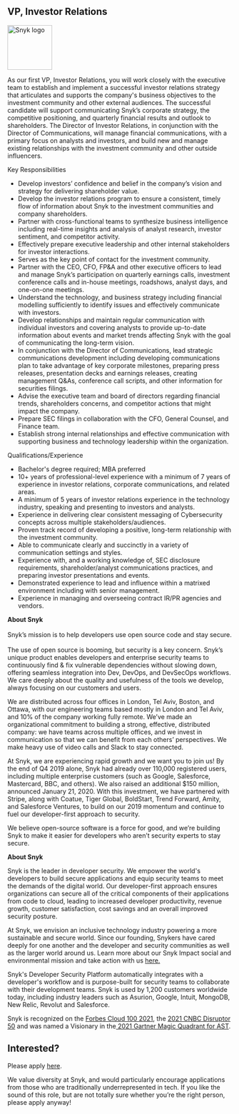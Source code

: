 VP, Investor Relations
---

<img src="https://res.cloudinary.com/snyk/image/upload/v1537345894/press-kit/brand/logo-black.png" width="100" alt="Snyk logo" />

<p><span style="font-weight: 400;">As our first VP, Investor Relations, you will w</span><span style="font-weight: 400;">ork closely with the executive team to establish and implement a successful investor relations strategy that articulates and supports the company's business objectives to the investment community and other external audiences. The successful candidate will support communicating Snyk’s corporate strategy, the competitive positioning, and quarterly financial results and outlook to shareholders. The Director of Investor Relations, in conjunction with the Director of Communications, will manage financial communications, with a primary focus on analysts and investors, and build new and manage existing relationships with the investment community and other outside influencers.</span></p>
<p><span style="font-weight: 400;">Key Responsibilities</span></p>
<ul>
<li style="font-weight: 400;"><span style="font-weight: 400;">Develop investors’ confidence and belief in the company’s vision and strategy for delivering shareholder value.</span></li>
<li style="font-weight: 400;"><span style="font-weight: 400;">Develop the investor relations program to ensure a consistent, timely flow of information about Snyk to the investment communities and company shareholders.</span></li>
<li style="font-weight: 400;"><span style="font-weight: 400;">Partner with cross-functional teams to synthesize business intelligence including real-time insights and analysis of analyst research, investor sentiment, and competitor activity.</span></li>
<li style="font-weight: 400;"><span style="font-weight: 400;">Effectively prepare executive leadership and other internal stakeholders for investor interactions.</span></li>
<li style="font-weight: 400;"><span style="font-weight: 400;">Serves as the key point of contact for the investment community.</span></li>
<li style="font-weight: 400;"><span style="font-weight: 400;">Partner with the CEO, CFO, FP&amp;A and other executive officers to lead and manage Snyk’s participation on quarterly earnings calls, investment conference calls and in-house meetings, roadshows, analyst days, and one-on-one meetings.</span></li>
<li style="font-weight: 400;"><span style="font-weight: 400;">Understand the technology, and business strategy including financial modelling sufficiently to identify issues and effectively communicate with investors.</span></li>
<li style="font-weight: 400;"><span style="font-weight: 400;">Develop relationships and maintain regular communication with individual investors and covering analysts to provide up-to-date information about events and market trends affecting Snyk with the goal of communicating the long-term vision.</span></li>
<li style="font-weight: 400;"><span style="font-weight: 400;">In conjunction with the Director of Communications, lead strategic communications development including developing communications plan to take advantage of key corporate milestones, preparing press releases, presentation decks and earnings releases, creating management Q&amp;As, conference call scripts, and other information for securities filings.</span></li>
<li style="font-weight: 400;"><span style="font-weight: 400;">Advise the executive team and board of directors regarding financial trends, shareholders concerns, and competitor actions that might impact the company.</span></li>
<li style="font-weight: 400;"><span style="font-weight: 400;">Prepare SEC filings in collaboration with the CFO, General Counsel, and Finance team.</span></li>
<li style="font-weight: 400;"><span style="font-weight: 400;">Establish strong internal relationships and effective communication with supporting business and technology leadership within the organization.</span></li>
</ul>
<p><span style="font-weight: 400;">Qualifications/Experience</span></p>
<ul>
<li style="font-weight: 400;"><span style="font-weight: 400;">Bachelor's degree required; MBA preferred</span></li>
<li style="font-weight: 400;"><span style="font-weight: 400;">10+ years of professional-level experience with a minimum of 7 years of experience in investor relations, corporate communications, and related areas.</span></li>
<li style="font-weight: 400;"><span style="font-weight: 400;">A minimum of 5 years of investor relations experience in the technology industry, speaking and presenting to investors and analysts.</span></li>
<li style="font-weight: 400;"><span style="font-weight: 400;">Experience in delivering clear consistent messaging of Cybersecurity concepts across multiple stakeholders/audiences.</span></li>
<li style="font-weight: 400;"><span style="font-weight: 400;">Proven track record of developing a positive, long-term relationship with the investment community.</span></li>
<li style="font-weight: 400;"><span style="font-weight: 400;">Able to communicate clearly and succinctly in a variety of communication settings and styles.</span></li>
<li style="font-weight: 400;"><span style="font-weight: 400;">Experience with, and a working knowledge of, SEC disclosure requirements, shareholder/analyst communications practices, and preparing investor presentations and events.</span></li>
<li style="font-weight: 400;"><span style="font-weight: 400;">Demonstrated experience to lead and influence within a matrixed environment including with senior management.</span></li>
<li style="font-weight: 400;"><span style="font-weight: 400;">Experience in managing and overseeing contract IR/PR agencies and vendors.</span></li>
</ul>
<p><strong>About Snyk</strong><strong><br></strong> <span style="font-weight: 400;"><br></span><span style="font-weight: 400;">Snyk’s mission is to help developers use open source code and stay secure.</span><span style="font-weight: 400;"><br></span> <span style="font-weight: 400;"><br></span><span style="font-weight: 400;">The use of open source is booming, but security is a key concern. Snyk’s unique product enables developers and enterprise security teams to continuously find &amp; fix vulnerable dependencies without slowing down, offering seamless integration into Dev, DevOps, and DevSecOps workflows. We care deeply about the quality and usefulness of the tools we develop, always focusing on our customers and users.</span></p>
<p><span style="font-weight: 400;">We are distributed across four offices in London, Tel Aviv, Boston, and Ottawa, with our engineering teams based mostly in London and Tel Aviv, and 10% of the company working fully remote. We’ve made an organizational commitment to building a strong, effective, distributed company: we have teams across multiple offices, and we invest in communication so that we can benefit from each others’ perspectives. We make heavy use of video calls and Slack to stay connected.</span></p>
<p><span style="font-weight: 400;">At Snyk, we are experiencing rapid growth and we want you to join us! By the end of Q4 2019 alone, Snyk had already over 110,000 registered users, including multiple enterprise customers (such as Google, Salesforce, Mastercard, BBC, and others). We also raised an additional $150 million, announced January 21, 2020. With this investment, we have partnered with Stripe, along with Coatue, Tiger Global, BoldStart, Trend Forward, Amity, and Salesforce Ventures, to build on our 2019 momentum and continue to fuel our developer-first approach to security.</span></p>
<p><span style="font-weight: 400;">We believe open-source software is a force for good, and we’re building Snyk to make it easier for developers who aren’t security experts to stay secure.</span></p><div class="content-conclusion"><p><strong>About Snyk</strong></p>
<p><span style="font-weight: 400;">Snyk is the leader in developer security. We empower the world's developers to build secure applications and equip security teams to meet the demands of the digital world. Our developer-first approach ensures organizations can secure all of the critical components of their applications from code to cloud, leading to increased developer productivity, revenue growth, customer satisfaction, cost savings and an overall improved security posture.&nbsp;</span></p>
<p><span style="font-weight: 400;">At Snyk, we envision an inclusive technology industry powering a more sustainable and secure world.</span> <span style="font-weight: 400;">Since our founding, Snykers have cared deeply for one another and the developer and security communities as well as the larger world around us. Learn more about our Snyk Impact social and environmental mission and take action with us </span><a href="https://snyk.io/about/snyk-impact/"><span style="font-weight: 400;">here.</span></a></p>
<p><span style="font-weight: 400;">Snyk's Developer Security Platform automatically integrates with a developer's workflow and is purpose-built for security teams to collaborate with their development teams. Snyk is used by 1,200 customers worldwide today, including industry leaders such as Asurion, Google, Intuit, MongoDB, New Relic, Revolut and Salesforce.</span></p>
<p><span style="font-weight: 400;">Snyk is recognized on the </span><a href="https://www.forbes.com/cloud100/#6f24b5ba5f94"><span style="font-weight: 400;">Forbes Cloud 100 2021</span></a><span style="font-weight: 400;">, the </span><a href="https://www.cnbc.com/2021/05/25/these-are-the-2021-cnbc-disruptor-50-companies.html"><span style="font-weight: 400;">2021 CNBC Disruptor 50</span></a><span style="font-weight: 400;"> and was named a Visionary in the</span><a href="https://snyk.io/blog/snyk-visionary-2021-gartner-magic-quadrant-for-ast/"><span style="font-weight: 400;"> 2021 Gartner Magic Quadrant for AST</span></a><span style="font-weight: 400;">.</span></p></div>

Interested?
---

Please apply [here](https://boards.greenhouse.io/snyk/jobs/5697835002#app).

We value diversity at Snyk, and would particularly encourage applications from those who are traditionally underrepresented in tech.
If you like the sound of this role, but are not totally sure whether you’re the right person, please apply anyway!
